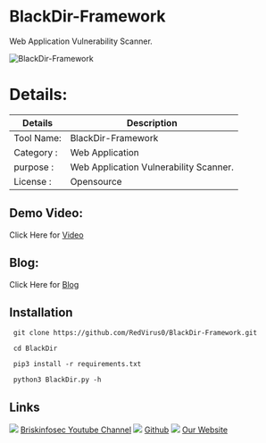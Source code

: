 BlackDir-Framework
============
Web Application Vulnerability Scanner.

![BlackDir-Framework](https://www.briskinfosec.com//assets/tooloftheday/152.jpg)

Details:
============
|  Details | Description   |
| ------------ | ------------ |
|Tool Name:| BlackDir-Framework |
|Category :|Web Application|
|purpose  :|Web Application Vulnerability Scanner.|
|License :| Opensource |

Demo Video:
-----------------
Click Here for [Video](https://youtu.be/zCS5wugnfs4"Video")

Blog: 
--------------
Click Here for [Blog](https://briskinfosec.com/tooloftheday/toolofthedaydetail/BlackDir-Framework "Blog")

Installation
----------------
     git clone https://github.com/RedVirus0/BlackDir-Framework.git

     cd BlackDir

     pip3 install -r requirements.txt

     python3 BlackDir.py -h

Links
----------------
![ ](https://img.icons8.com/color/15/000000/youtube-play.png) [Briskinfosec Youtube Channel](https://www.youtube.com/channel/UCcPmqqYETcO_7-6p_uUsF1w "Briskinfosec Youtube Channel")
 ![ ](https://img.icons8.com/glyph-neue/15/000000/github.png) [Github](https://github.com/briskinfosec "Github") 
![ ](https://img.icons8.com/ios/15/000000/internet--v2.png) [Our Website](https://www.briskinfosec.com/ "Our Website")
